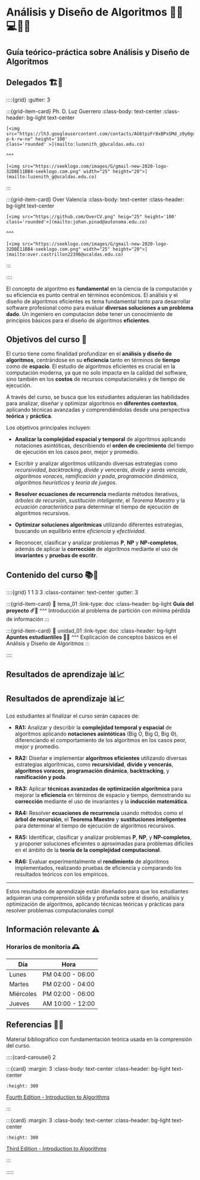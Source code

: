 # <span class='hero-banner'>Análisis y Diseño de Algoritmos 👩‍💻💻👨‍💻</span>

<h2>Guía teórico-práctica sobre Análisis y Diseño de Algoritmos</h2>

## Delegados 🏗️🧠

::::{grid}
:gutter: 3

:::{grid-item-card} Ph. D. Luz Guerrero
:class-body: text-center
:class-header: bg-light text-center

```{only} html
[<img src="https://lh3.googleusercontent.com/contacts/AG6tpzFr8xBPxGMd_z0y0gqxJQzBcu9AAp0gAiGXaEvd30WX_Plzm52C=s300-p-k-rw-no" height='100'
class='rounded' >](mailto:luzenith_g@ucaldas.edu.co)
```

^^^

```{only} html
[<img src="https://seeklogo.com/images/G/gmail-new-2020-logo-32DBE11BB4-seeklogo.com.png" width="25" height="20">](mailto:luzenith_g@ucaldas.edu.co)
```

:::

:::{grid-item-card} Over Valencia
:class-body: text-center
:class-header: bg-light text-center

```{only} html
[<img src="https://github.com/OverCV.png" heig="25" height='100' class='rounded'>](mailto:johan.pinad@autonoma.edu.co)
```

^^^

```{only} html
[<img src="https://seeklogo.com/images/G/gmail-new-2020-logo-32DBE11BB4-seeklogo.com.png" width="25" height="20">](mailto:over.castrillon22396@ucaldas.edu.co)
```

:::

::::

El concepto de algoritmo es **fundamental** en la ciencia de la computación y su eficiencia es punto central en términos económicos. El análisis y el diseño de algoritmos eficientes es tema fundamental tanto para desarrollar software profesional como para evaluar **diversas soluciones a un problema dado**. Un ingeniero en computacion debe tener un conocimiento de principios básicos para el diseño de algoritmos **eficientes**.

## Objetivos del curso 🎯

El curso tiene como finalidad profundizar en el **análisis y diseño de algoritmos**, centrándose en su **eficiencia** tanto en términos de **tiempo** como de **espacio**. El estudio de algoritmos eficientes es crucial en la computación moderna, ya que no solo impacta en la calidad del software, sino también en los **costos** de recursos computacionales y de tiempo de ejecución.

A través del curso, se busca que los estudiantes adquieran las habilidades para analizar, diseñar y optimizar algoritmos en **diferentes contextos**, aplicando técnicas avanzadas y comprendiéndolas desde una perspectiva **teórica** y **práctica**.

Los objetivos principales incluyen:

- **Analizar la complejidad espacial y temporal** de algoritmos aplicando notaciones asintóticas, describiendo el **orden de crecimiento** del tiempo de ejecución en los casos peor, mejor y promedio.

- Escribir y analizar algoritmos utilizando diversas estrategias como *recursividad*, *backtracking*, *divide y vencerás*, *divide y serás vencido*, *algoritmos voraces*, *ramificación y poda*, *programación dinámica*, *algoritmos heurísticos* y *teoría de juegos*.

- **Resolver ecuaciones de recurrencia** mediante métodos iterativos, *árboles de recursión*, *sustitución inteligente*, el *Teorema Maestro* y la *ecuación característica* para determinar el tiempo de ejecución de algoritmos recursivos.

- **Optimizar soluciones algorítmicas** utilizando diferentes estrategias, buscando un equilibrio entre *eficiencia* y *efectividad*.

- Reconocer, clasificar y analizar problemas **P**, **NP** y **NP-completos**, además de aplicar la **corrección** de algoritmos mediante el uso de **invariantes** y **pruebas de escritr**.

<!-- eficiencia VS eficacia VS efectividad -->

## Contenido del curso 📚📖

::::{grid} 1 1 3 3
:class-container: text-center
:gutter: 3

:::{grid-item-card}
:link: tema_01
:link-type: doc
:class-header: bg-light
**Guía del proyecto ☄️🧮**
^^^
Introducción al problema de partición con mínima pérdida de información
:::

:::{grid-item-card}
:link: unidad_01
:link-type: doc
:class-header: bg-light
**Apuntes estudiantiles 📝📖**
^^^
Explicación de conceptos básicos en el Análisis y Diseño de Algoritmos
:::

::::

## Resultados de aprendizaje 📊📈

## Resultados de aprendizaje 📊📈

Los estudiantes al finalizar el curso serán capaces de:

- **RA1:** Analizar y describir la **complejidad temporal y espacial** de algoritmos aplicando **notaciones asintóticas** (Big O, Big Ω, Big Θ), diferenciando el comportamiento de los algoritmos en los casos peor, mejor y promedio.

- **RA2:** Diseñar e implementar **algoritmos eficientes** utilizando diversas estrategias algorítmicas, como **recursividad**, **divide y vencerás**, **algoritmos voraces**, **programación dinámica**, **backtracking**, y **ramificación y poda**.

- **RA3:** Aplicar **técnicas avanzadas de optimización algorítmica** para mejorar la **eficiencia** en términos de espacio y tiempo, demostrando su **corrección** mediante el uso de invariantes y la **inducción matemática**.

- **RA4:** Resolver **ecuaciones de recurrencia** usando métodos como el **árbol de recursión**, el **Teorema Maestro** y **sustituciones inteligentes** para determinar el tiempo de ejecución de algoritmos recursivos.

- **RA5:** Identificar, clasificar y analizar problemas **P**, **NP**, y **NP-completos**, y proponer soluciones eficientes o aproximadas para problemas difíciles en el ámbito de la **teoría de la complejidad computacional**.

- **RA6:** Evaluar experimentalmente el **rendimiento** de algoritmos implementados, realizando pruebas de eficiencia y comparando los resultados teóricos con los empíricos.

---

Estos resultados de aprendizaje están diseñados para que los estudiantes adquieran una comprensión sólida y profunda sobre el diseño, análisis y optimización de algoritmos, aplicando técnicas teóricas y prácticas para resolver problemas computacionales compl

## Información relevante ⚠️

### Horarios de monitoría 🕰️

| Día       | Hora             |
| --------- | ---------------- |
| Lunes     | PM 04:00 - 06:00 |
| Martes    | PM 02:00 - 04:00 |
| Miércoles | PM 02:00 - 06:00 |
| Jueves    | AM 10:00 - 12:00 |

## Referencias 🔭📜

Material bibliográfico con fundamentación teórica usada en la comprensión del curso.

::::{card-carousel} 2

:::{card}
:margin: 3
:class-body: text-center
:class-header: bg-light text-center

```{image} _static/images/books/fourth-edition.jpg
:height: 300
```

[Fourth Edition - Introduction to Algorithms](https://drive.google.com/file/d/1Vswu_-1CRNDaRX9oqb2Ks94dDhZyoA_2/view?usp=sharing)

:::

:::{card}
:margin: 3
:class-body: text-center
:class-header: bg-light text-center

```{image} _static/images/books/third-edition.jpg
:height: 300
```

[Third Edition - Introduction to Algorithms](https://drive.google.com/file/d/1u0uvhOC0stoSxNkURugkh9T6sB4Ml4fY/view?usp=sharing)

:::

:::::
<!-- 
## Inicio del repositorio 🚀

1. [Introducción al Backend](./temas/uno/instalar_cpp_tools.md) -->

<!-- ```{dropdown} Título del desplegable
Contenido del desplegable
``` -->
